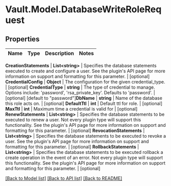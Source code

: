 # Vault.Model.DatabaseWriteRoleRequest

## Properties

Name | Type | Description | Notes
------------ | ------------- | ------------- | -------------

**CreationStatements** | **List&lt;string&gt;** | Specifies the database statements executed to create and configure a user. See the plugin&#x27;s API page for more information on support and formatting for this parameter. | [optional] **CredentialConfig** | **Object** | The configuration for the given credential_type. | [optional] **CredentialType** | **string** | The type of credential to manage. Options include: &#x27;password&#x27;, &#x27;rsa_private_key&#x27;. Defaults to &#x27;password&#x27;. | [optional] [default to "password"]**DbName** | **string** | Name of the database this role acts on. | [optional] **DefaultTtl** | **int** | Default ttl for role. | [optional] **MaxTtl** | **int** | Maximum time a credential is valid for | [optional] **RenewStatements** | **List&lt;string&gt;** | Specifies the database statements to be executed to renew a user. Not every plugin type will support this functionality. See the plugin&#x27;s API page for more information on support and formatting for this parameter. | [optional] **RevocationStatements** | **List&lt;string&gt;** | Specifies the database statements to be executed to revoke a user. See the plugin&#x27;s API page for more information on support and formatting for this parameter. | [optional] **RollbackStatements** | **List&lt;string&gt;** | Specifies the database statements to be executed rollback a create operation in the event of an error. Not every plugin type will support this functionality. See the plugin&#x27;s API page for more information on support and formatting for this parameter. | [optional] 

[[Back to Model list]](../README.md#documentation-for-models) [[Back to API list]](../README.md#documentation-for-api-endpoints) [[Back to README]](../README.md)

